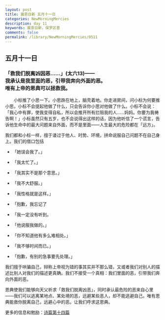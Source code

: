 ```yaml
---
layout: post
title: 晨恩日新 五月十一日
categories: NewMorningMercies
description: day 11
keywords: 晨恩日新，保罗区普
comments: false
permalink: /library/NewMorningMercies/0511
---
```


## 五月十一日

### 「救我们脱离凶因恶……」(太六13)—— <br> 我承认是我里面的恶，引带我奔向外面的恶。<br> 唯有上帝的恩典可以拯救我。

&emsp;&emsp;小标推了小思一下。小思跌在地上，脑壳着地。你走进房间，问小标为何要推小思，小标不会提起他做了什么，只会告诉你小思对他做了什么。小标不会说：「我心中有罪，使我变得自私，所以会推开所有拦阻我的人……妈妈。你要为我祷告啊！」小标虽然只有五岁，也不会说得出这样的话，因为他听信了一个谎言，告诉他生命中的最大问题来自外面，而不是里面——人生最大的危险都在「远方」。

我们都和小标一样，擅于诿过于他人、时势、环境，拼命说服自己问题不在自己身上。我们的借口包括

- 「她误会我了。」

- 「我太忙了。」

- 「我其实不是那个意思。」

- 「我不大舒服。」

- 「我性格就是这样。」

- 「抱歉，我忘记了

- 「我一定没有听到。

- 「他说服我做的。」

- 「你不知道他有多么难相处。」

- 「我不够时间而已。」

- 「抱歉，有别的急事要先处理。」

我们擅于哄骗自己，辩称上帝视为错的事其实并不那么错，又或者我们对别人的描述比别人对我们的描述更真确。我们不接受一个真相：我们里面的恶，引带我们奔向外面的恶。

恩典使我们能够向天父祈求「救我们脱离凶恶」，同时承认最危险的恶来自心里——我们可以逃离某地点、某处境的恶，远避某些恶人，却不能逃避自己。唯有恩典能救你脱离自己，远避心中的恶。让我们呼求这恩典。

更多的信息和勉励：[诗篇第十四篇]()
